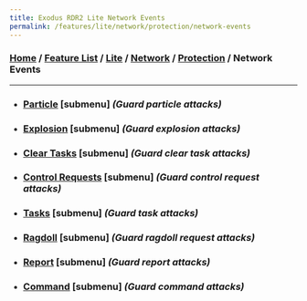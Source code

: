 ```yaml
---
title: Exodus RDR2 Lite Network Events
permalink: /features/lite/network/protection/network-events
---
```

### [Home](/) / [Feature List](/features) / [Lite](/features/lite) / [Network](/features/lite/network) / [Protection](/features/lite/network/protection) / Network Events
---
- ### [Particle](network-events/particle) [submenu] *(Guard particle attacks)*
- ### [Explosion](network-events/explosion) [submenu] *(Guard explosion attacks)*
- ### [Clear Tasks](network-events/clear-tasks) [submenu] *(Guard clear task attacks)*
- ### [Control Requests](network-events/control-requests) [submenu] *(Guard control request attacks)*
- ### [Tasks](network-events/tasks) [submenu] *(Guard task attacks)*
- ### [Ragdoll](network-events/ragdoll) [submenu] *(Guard ragdoll request attacks)*
- ### [Report](network-events/report) [submenu] *(Guard report attacks)*
- ### [Command](network-events/command) [submenu] *(Guard command attacks)*
